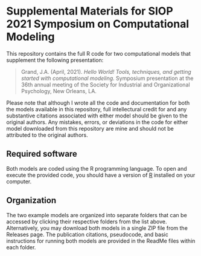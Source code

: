 # Supplemental Materials for SIOP 2021 Symposium on Computational Modeling
This repository contains the full R code for two computational models that supplement the following presentation:

> Grand, J.A. (April, 2021). *Hello World! Tools, techniques, and getting started with computational modeling.* Symposium presentation at the 36th annual meeting of the Society for Industrial and Organizational Psychology, New Orleans, LA.

Please note that although I wrote all the code and documentation for both the models available in this repository, full intellectural credit for and any substantive citations associated with either model should be given to the original authors. Any mistakes, errors, or deviations in the code for either model downloaded from this repository are mine and should not be attributed to the original authors.

## Required software
Both models are coded using the R programming language. To open and execute the provided code, you should have a version of [R](https://cran.r-project.org/) installed on your computer.

## Organization
The two example models are organized into separate folders that can be accessed by clicking their respective folders from the list above. Alternatively, you may download both models in a single ZIP file from the Releases page. The publication citations, pseudocode, and basic instructions for running both models are provided in the ReadMe files within each folder.
